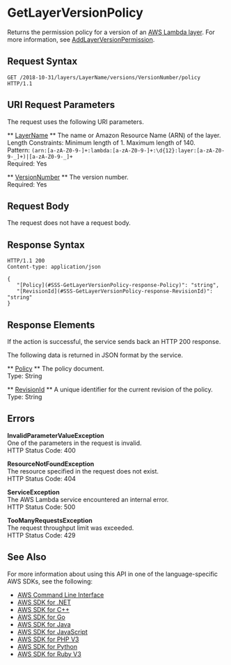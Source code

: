 # GetLayerVersionPolicy<a name="API_GetLayerVersionPolicy"></a>

Returns the permission policy for a version of an [AWS Lambda layer](https://docs.aws.amazon.com/lambda/latest/dg/configuration-layers.html)\. For more information, see [AddLayerVersionPermission](API_AddLayerVersionPermission.md)\.

## Request Syntax<a name="API_GetLayerVersionPolicy_RequestSyntax"></a>

```
GET /2018-10-31/layers/LayerName/versions/VersionNumber/policy HTTP/1.1
```

## URI Request Parameters<a name="API_GetLayerVersionPolicy_RequestParameters"></a>

The request uses the following URI parameters\.

 ** [LayerName](#API_GetLayerVersionPolicy_RequestSyntax) **   <a name="SSS-GetLayerVersionPolicy-request-LayerName"></a>
The name or Amazon Resource Name \(ARN\) of the layer\.  
Length Constraints: Minimum length of 1\. Maximum length of 140\.  
Pattern: `(arn:[a-zA-Z0-9-]+:lambda:[a-zA-Z0-9-]+:\d{12}:layer:[a-zA-Z0-9-_]+)|[a-zA-Z0-9-_]+`   
Required: Yes

 ** [VersionNumber](#API_GetLayerVersionPolicy_RequestSyntax) **   <a name="SSS-GetLayerVersionPolicy-request-VersionNumber"></a>
The version number\.  
Required: Yes

## Request Body<a name="API_GetLayerVersionPolicy_RequestBody"></a>

The request does not have a request body\.

## Response Syntax<a name="API_GetLayerVersionPolicy_ResponseSyntax"></a>

```
HTTP/1.1 200
Content-type: application/json

{
   "[Policy](#SSS-GetLayerVersionPolicy-response-Policy)": "string",
   "[RevisionId](#SSS-GetLayerVersionPolicy-response-RevisionId)": "string"
}
```

## Response Elements<a name="API_GetLayerVersionPolicy_ResponseElements"></a>

If the action is successful, the service sends back an HTTP 200 response\.

The following data is returned in JSON format by the service\.

 ** [Policy](#API_GetLayerVersionPolicy_ResponseSyntax) **   <a name="SSS-GetLayerVersionPolicy-response-Policy"></a>
The policy document\.  
Type: String

 ** [RevisionId](#API_GetLayerVersionPolicy_ResponseSyntax) **   <a name="SSS-GetLayerVersionPolicy-response-RevisionId"></a>
A unique identifier for the current revision of the policy\.  
Type: String

## Errors<a name="API_GetLayerVersionPolicy_Errors"></a>

 **InvalidParameterValueException**   
One of the parameters in the request is invalid\.  
HTTP Status Code: 400

 **ResourceNotFoundException**   
The resource specified in the request does not exist\.  
HTTP Status Code: 404

 **ServiceException**   
The AWS Lambda service encountered an internal error\.  
HTTP Status Code: 500

 **TooManyRequestsException**   
The request throughput limit was exceeded\.  
HTTP Status Code: 429

## See Also<a name="API_GetLayerVersionPolicy_SeeAlso"></a>

For more information about using this API in one of the language\-specific AWS SDKs, see the following:
+  [AWS Command Line Interface](https://docs.aws.amazon.com/goto/aws-cli/lambda-2015-03-31/GetLayerVersionPolicy) 
+  [AWS SDK for \.NET](https://docs.aws.amazon.com/goto/DotNetSDKV3/lambda-2015-03-31/GetLayerVersionPolicy) 
+  [AWS SDK for C\+\+](https://docs.aws.amazon.com/goto/SdkForCpp/lambda-2015-03-31/GetLayerVersionPolicy) 
+  [AWS SDK for Go](https://docs.aws.amazon.com/goto/SdkForGoV1/lambda-2015-03-31/GetLayerVersionPolicy) 
+  [AWS SDK for Java](https://docs.aws.amazon.com/goto/SdkForJava/lambda-2015-03-31/GetLayerVersionPolicy) 
+  [AWS SDK for JavaScript](https://docs.aws.amazon.com/goto/AWSJavaScriptSDK/lambda-2015-03-31/GetLayerVersionPolicy) 
+  [AWS SDK for PHP V3](https://docs.aws.amazon.com/goto/SdkForPHPV3/lambda-2015-03-31/GetLayerVersionPolicy) 
+  [AWS SDK for Python](https://docs.aws.amazon.com/goto/boto3/lambda-2015-03-31/GetLayerVersionPolicy) 
+  [AWS SDK for Ruby V3](https://docs.aws.amazon.com/goto/SdkForRubyV3/lambda-2015-03-31/GetLayerVersionPolicy) 
